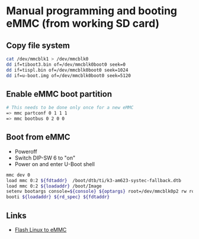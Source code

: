 # Manual programming and booting eMMC (from working SD card)

## Copy file system

```sh
cat /dev/mmcblk1 > /dev/mmcblk0
dd if=tiboot3.bin of=/dev/mmcblk0boot0 seek=0
dd if=tispl.bin of=/dev/mmcblk0boot0 seek=1024
dd if=u-boot.img of=/dev/mmcblk0boot0 seek=5120
```

## Enable eMMC boot partition

```sh
# This needs to be done only once for a new eMMC
=> mmc partconf 0 1 1 1
=> mmc bootbus 0 2 0 0
```

## Boot from eMMC

- Poweroff
- Switch DIP-SW 6 to "on"
- Power on and enter U-Boot shell

```sh
mmc dev 0
load mmc 0:2 ${fdtaddr}  /boot/dtb/ti/k3-am623-systec-fallback.dtb
load mmc 0:2 ${loadaddr} /boot/Image
setenv bootargs console=${console} ${optargs} root=/dev/mmcblk0p2 rw rootfstype=ext4
booti ${loadaddr} ${rd_spec} ${fdtaddr}
```

## Links

- [Flash Linux to eMMC](https://dev.ti.com/tirex/explore/node?node=A__AdNWBqCVds4ZSqU9osT1tQ__AM62-ACADEMY__uiYMDcq__LATEST)
